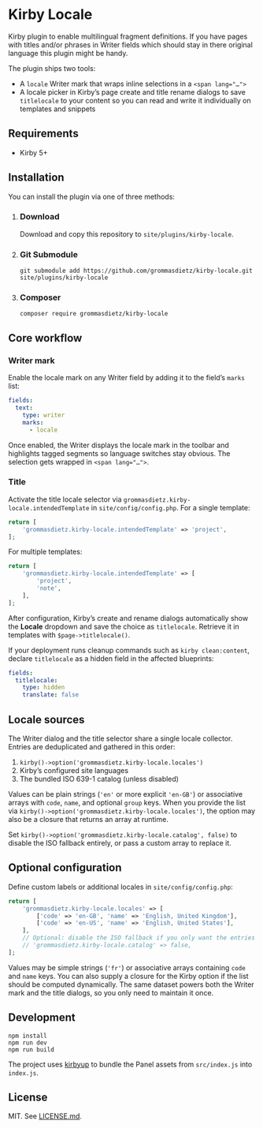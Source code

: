 # Kirby Locale

Kirby plugin to enable multilingual fragment definitions. If you have pages with titles and/or phrases in Writer fields which should stay in there original language this plugin might be handy.

The plugin ships two tools:

- A `locale` Writer mark that wraps inline selections in a `<span lang="…">`
- A locale picker in Kirby’s page create and title rename dialogs to save `titlelocale` to your content so you can read and write it individually on templates and snippets

## Requirements

- Kirby 5+

## Installation

You can install the plugin via one of three methods:

1. ### Download

   Download and copy this repository to `site/plugins/kirby-locale`.

2. ### Git Submodule

   ```shell
   git submodule add https://github.com/grommasdietz/kirby-locale.git site/plugins/kirby-locale
   ```

3. ### Composer

   ```shell
   composer require grommasdietz/kirby-locale
   ```

## Core workflow

### Writer mark

Enable the locale mark on any Writer field by adding it to the field’s `marks` list:

```yaml
fields:
  text:
    type: writer
    marks:
      - locale
```

Once enabled, the Writer displays the locale mark in the toolbar and highlights tagged segments so language switches stay obvious. The selection gets wrapped in `<span lang="…">`.

### Title

Activate the title locale selector via `grommasdietz.kirby-locale.intendedTemplate` in `site/config/config.php`. For a single template:

```php
return [
    'grommasdietz.kirby-locale.intendedTemplate' => 'project',
];
```

For multiple templates:

```php
return [
    'grommasdietz.kirby-locale.intendedTemplate' => [
        'project',
        'note',
    ],
];
```

After configuration, Kirby’s create and rename dialogs automatically show the **Locale** dropdown and save the choice as `titlelocale`. Retrieve it in templates with `$page->titlelocale()`.

If your deployment runs cleanup commands such as `kirby clean:content`, declare `titlelocale` as a hidden field in the affected blueprints:

```yaml
fields:
  titlelocale:
    type: hidden
    translate: false
```

## Locale sources

The Writer dialog and the title selector share a single locale collector. Entries are deduplicated and gathered in this order:

1. `kirby()->option('grommasdietz.kirby-locale.locales')`
2. Kirby’s configured site languages
3. The bundled ISO 639-1 catalog (unless disabled)

Values can be plain strings (`'en'` or more explicit `'en-GB'`) or associative arrays with `code`, `name`, and optional `group` keys. When you provide the list via `kirby()->option('grommasdietz.kirby-locale.locales')`, the option may also be a closure that returns an array at runtime.

Set `kirby()->option('grommasdietz.kirby-locale.catalog', false)` to disable the ISO fallback entirely, or pass a custom array to replace it.

## Optional configuration

Define custom labels or additional locales in `site/config/config.php`:

```php
return [
    'grommasdietz.kirby-locale.locales' => [
        ['code' => 'en-GB', 'name' => 'English, United Kingdom'],
        ['code' => 'en-US', 'name' => 'English, United States'],
    ],
    // Optional: disable the ISO fallback if you only want the entries above
    // 'grommasdietz.kirby-locale.catalog' => false,
];
```

Values may be simple strings (`'fr'`) or associative arrays containing `code` and `name` keys. You can also supply a closure for the Kirby option if the list should be computed dynamically. The same dataset powers both the Writer mark and the title dialogs, so you only need to maintain it once.

## Development

```shell
npm install
npm run dev
npm run build
```

The project uses [kirbyup](https://github.com/johannschopplich/kirbyup) to bundle the Panel assets from `src/index.js` into `index.js`.

## License

MIT. See [LICENSE.md](LICENSE.md).
